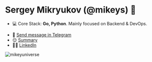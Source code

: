 <h1 align="left">Sergey Mikryukov (@mikeys) 👋</h1>

- 💻 Core Stack: **Go, Python**. Mainly focused on Backend & DevOps.
<!-- - 🔥 Interested in Blockchain & DeFi -->
- 📧 <a href="https://t.me/mikeys"  target="blank">Send message in Telegram</a>
- 😌 <a href="https://drive.google.com/file/d/1p7khDRO9rhs8oDVyYiknPLssgte4gwgl/view?usp=sharing"  target="blank">Summary</a>
- 👨‍💻 <a href="https://www.linkedin.com/in/sergey-mikryukov-838272229/"  target="blank">LinkedIn</a>
<!-- -  | <a href="https://zhashkevych.com/"  target="blank">Website</a> -->
<!-- - 👨‍💻 Linkedin | Instagram | Medium: **@zhashkevych** -->

<p>&nbsp;<img align="left" src="https://github-readme-stats.vercel.app/api?username=mikeyuniverse&show_icons=true&hide_title=true" alt="mikeyuniverse" /></p>
